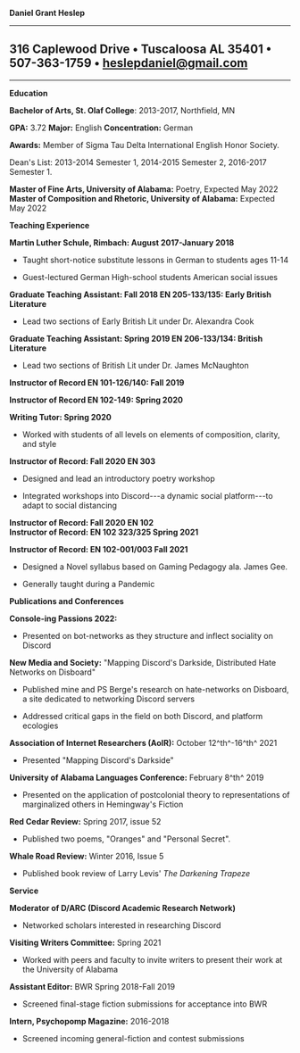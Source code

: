**Daniel Grant Heslep**

  -----------------------------------------------------------------------
  316 Caplewood Drive • Tuscaloosa AL 35401 • 507-363-1759 •
  <heslepdaniel@gmail.com>
  -----------------------------------------------------------------------

  -----------------------------------------------------------------------

**Education**

**Bachelor of Arts, St. Olaf College**: 2013-2017, Northfield, MN

**GPA:** 3.72 **Major:** English **Concentration:** German

**Awards:** Member of Sigma Tau Delta International English Honor
Society.

Dean's List: 2013-2014 Semester 1, 2014-2015 Semester 2, 2016-2017
Semester 1.

**Master of Fine Arts, University of Alabama:** Poetry, Expected May
2022\
**Master of Composition and Rhetoric, University of Alabama:** Expected
May 2022

**Teaching Experience**

**Martin Luther Schule, Rimbach: August 2017-January 2018**

-   Taught short-notice substitute lessons in German to students ages
    11-14

-   Guest-lectured German High-school students American social issues

**Graduate Teaching Assistant: Fall 2018 EN 205-133/135: Early British
Literature**

-   Lead two sections of Early British Lit under Dr. Alexandra Cook

**Graduate Teaching Assistant: Spring 2019 EN 206-133/134: British
Literature**

-   Lead two sections of British Lit under Dr. James McNaughton

**Instructor of Record EN 101-126/140: Fall 2019**

**Instructor of Record EN 102-149: Spring 2020**

**Writing Tutor: Spring 2020**

-   Worked with students of all levels on elements of composition,
    clarity, and style

**Instructor of Record: Fall 2020 EN 303**

-   Designed and lead an introductory poetry workshop

-   Integrated workshops into Discord---a dynamic social platform---to
    adapt to social distancing

**Instructor of Record: Fall 2020 EN 102\
Instructor of Record: EN 102 323/325 Spring 2021**

**Instructor of Record: EN 102-001/003 Fall 2021**

-   Designed a Novel syllabus based on Gaming Pedagogy ala. James Gee.

-   Generally taught during a Pandemic

**Publications and Conferences**

**Console-ing Passions 2022:**

-   Presented on bot-networks as they structure and inflect sociality on
    Discord

**New Media and Society:** "Mapping Discord's Darkside, Distributed Hate
Networks on Disboard"

-   Published mine and PS Berge's research on hate-networks on Disboard,
    a site dedicated to networking Discord servers

-   Addressed critical gaps in the field on both Discord, and platform
    ecologies

**Association of Internet Researchers (AoIR):** October 12^th^-16^th^
2021

-   Presented "Mapping Discord's Darkside"

**University of Alabama Languages Conference:** February 8^th^ 2019

-   Presented on the application of postcolonial theory to
    representations of marginalized others in Hemingway's Fiction

**Red Cedar Review:** Spring 2017, issue 52

-   Published two poems, "Oranges" and "Personal Secret".

**Whale Road Review:** Winter 2016, Issue 5

-   Published book review of Larry Levis' *The Darkening Trapeze*

**Service**

**Moderator of D/ARC (Discord Academic Research Network)**

-   Networked scholars interested in researching Discord

**Visiting Writers Committee:** Spring 2021

-   Worked with peers and faculty to invite writers to present their
    work at the University of Alabama

**Assistant Editor:** BWR Spring 2018-Fall 2019

-   Screened final-stage fiction submissions for acceptance into BWR

**Intern, Psychopomp Magazine:** 2016-2018

-   Screened incoming general-fiction and contest submissions
